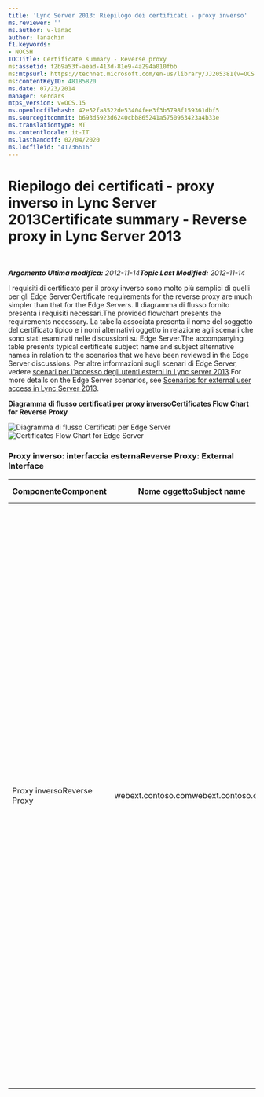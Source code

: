 ```yaml
---
title: 'Lync Server 2013: Riepilogo dei certificati - proxy inverso'
ms.reviewer: ''
ms.author: v-lanac
author: lanachin
f1.keywords:
- NOCSH
TOCTitle: Certificate summary - Reverse proxy
ms:assetid: f2b9a53f-aead-413d-81e9-4a294a010fbb
ms:mtpsurl: https://technet.microsoft.com/en-us/library/JJ205381(v=OCS.15)
ms:contentKeyID: 48185820
ms.date: 07/23/2014
manager: serdars
mtps_version: v=OCS.15
ms.openlocfilehash: 42e52fa8522de53404fee3f3b5798f159361dbf5
ms.sourcegitcommit: b693d5923d6240cbb865241a5750963423a4b33e
ms.translationtype: MT
ms.contentlocale: it-IT
ms.lasthandoff: 02/04/2020
ms.locfileid: "41736616"
---
```

<div data-xmlns="http://www.w3.org/1999/xhtml">

<div class="topic" data-xmlns="http://www.w3.org/1999/xhtml" data-msxsl="urn:schemas-microsoft-com:xslt" data-cs="http://msdn.microsoft.com/en-us/">

<div data-asp="http://msdn2.microsoft.com/asp">

# <a name="certificate-summary---reverse-proxy-in-lync-server-2013"></a><span data-ttu-id="0f86e-102">Riepilogo dei certificati - proxy inverso in Lync Server 2013</span><span class="sxs-lookup"><span data-stu-id="0f86e-102">Certificate summary - Reverse proxy in Lync Server 2013</span></span>

</div>

<div id="mainSection">

<div id="mainBody">

<span> </span>

<span data-ttu-id="0f86e-103">_**Argomento Ultima modifica:** 2012-11-14_</span><span class="sxs-lookup"><span data-stu-id="0f86e-103">_**Topic Last Modified:** 2012-11-14_</span></span>

<span data-ttu-id="0f86e-104">I requisiti di certificato per il proxy inverso sono molto più semplici di quelli per gli Edge Server.</span><span class="sxs-lookup"><span data-stu-id="0f86e-104">Certificate requirements for the reverse proxy are much simpler than that for the Edge Servers.</span></span> <span data-ttu-id="0f86e-105">Il diagramma di flusso fornito presenta i requisiti necessari.</span><span class="sxs-lookup"><span data-stu-id="0f86e-105">The provided flowchart presents the requirements necessary.</span></span> <span data-ttu-id="0f86e-106">La tabella associata presenta il nome del soggetto del certificato tipico e i nomi alternativi oggetto in relazione agli scenari che sono stati esaminati nelle discussioni su Edge Server.</span><span class="sxs-lookup"><span data-stu-id="0f86e-106">The accompanying table presents typical certificate subject name and subject alternative names in relation to the scenarios that we have been reviewed in the Edge Server discussions.</span></span> <span data-ttu-id="0f86e-107">Per altre informazioni sugli scenari di Edge Server, vedere [scenari per l'accesso degli utenti esterni in Lync server 2013](lync-server-2013-scenarios-for-external-user-access.md).</span><span class="sxs-lookup"><span data-stu-id="0f86e-107">For more details on the Edge Server scenarios, see [Scenarios for external user access in Lync Server 2013](lync-server-2013-scenarios-for-external-user-access.md).</span></span>

<span data-ttu-id="0f86e-108">**Diagramma di flusso certificati per proxy inverso**</span><span class="sxs-lookup"><span data-stu-id="0f86e-108">**Certificates Flow Chart for Reverse Proxy**</span></span>

<span data-ttu-id="0f86e-109">![Diagramma di flusso Certificati per Edge Server](images/JJ205381.026045d7-1b4b-4651-b32f-2d43a7161198(OCS.15).jpg "Diagramma di flusso Certificati per Edge Server")</span><span class="sxs-lookup"><span data-stu-id="0f86e-109">![Certificates Flow Chart for Edge Server](images/JJ205381.026045d7-1b4b-4651-b32f-2d43a7161198(OCS.15).jpg "Certificates Flow Chart for Edge Server")</span></span>

### <a name="reverse-proxy-external-interface"></a><span data-ttu-id="0f86e-110">Proxy inverso: interfaccia esterna</span><span class="sxs-lookup"><span data-stu-id="0f86e-110">Reverse Proxy: External Interface</span></span>

<table>
<colgroup>
<col style="width: 25%" />
<col style="width: 25%" />
<col style="width: 25%" />
<col style="width: 25%" />
</colgroup>
<thead>
<tr class="header">
<th><span data-ttu-id="0f86e-111">Componente</span><span class="sxs-lookup"><span data-stu-id="0f86e-111">Component</span></span></th>
<th><span data-ttu-id="0f86e-112">Nome oggetto</span><span class="sxs-lookup"><span data-stu-id="0f86e-112">Subject name</span></span></th>
<th><span data-ttu-id="0f86e-113">Nome alternativo oggetto (SAN)/Order</span><span class="sxs-lookup"><span data-stu-id="0f86e-113">Subject alternative name (SAN)/Order</span></span></th>
<th><span data-ttu-id="0f86e-114">Commenti</span><span class="sxs-lookup"><span data-stu-id="0f86e-114">Comments</span></span></th>
</tr>
</thead>
<tbody>
<tr class="odd">
<td><p><span data-ttu-id="0f86e-115">Proxy inverso</span><span class="sxs-lookup"><span data-stu-id="0f86e-115">Reverse Proxy</span></span></p></td>
<td><p><span data-ttu-id="0f86e-116">webext.contoso.com</span><span class="sxs-lookup"><span data-stu-id="0f86e-116">webext.contoso.com</span></span></p></td>
<td><p><span data-ttu-id="0f86e-117">webext.contoso.com</span><span class="sxs-lookup"><span data-stu-id="0f86e-117">webext.contoso.com</span></span></p>
<p><span data-ttu-id="0f86e-118">webdirext.contoso.com</span><span class="sxs-lookup"><span data-stu-id="0f86e-118">webdirext.contoso.com</span></span></p>
<p><span data-ttu-id="0f86e-119">dialin.contoso.com</span><span class="sxs-lookup"><span data-stu-id="0f86e-119">dialin.contoso.com</span></span></p>
<p><span data-ttu-id="0f86e-120">meet.contoso.com</span><span class="sxs-lookup"><span data-stu-id="0f86e-120">meet.contoso.com</span></span></p>
<p><span data-ttu-id="0f86e-121">officewebapps01.contoso.com</span><span class="sxs-lookup"><span data-stu-id="0f86e-121">officewebapps01.contoso.com</span></span></p>
<p><span data-ttu-id="0f86e-122">lyncdiscover.contoso.com</span><span class="sxs-lookup"><span data-stu-id="0f86e-122">lyncdiscover.contoso.com</span></span></p>
<p><span data-ttu-id="0f86e-123">(Facoltativo):\*. contoso.com</span><span class="sxs-lookup"><span data-stu-id="0f86e-123">(Optional):\*.contoso.com</span></span></p></td>
<td><p><span data-ttu-id="0f86e-124">Il certificato deve essere emesso da un'autorità di certificazione pubblica e con il server EKU.</span><span class="sxs-lookup"><span data-stu-id="0f86e-124">Certificate must be issued by a public CA and with the server EKU.</span></span> <span data-ttu-id="0f86e-125">I servizi includono servizio Rubrica, espansione gruppi di distribuzione Office Web Apps per le conferenze e regole di pubblicazione di Lync per dispositivi IP.</span><span class="sxs-lookup"><span data-stu-id="0f86e-125">Services include Address Book Service, distribution group expansion Office Web Apps for conferencing, and Lync IP Device publishing rules.</span></span> <span data-ttu-id="0f86e-126">Il nome alternativo soggetto include:</span><span class="sxs-lookup"><span data-stu-id="0f86e-126">Subject alternative name includes:</span></span></p>
<ul>
<li><p><span data-ttu-id="0f86e-127">FQDN dei servizi Web esterni per Front End Server o pool Front-End</span><span class="sxs-lookup"><span data-stu-id="0f86e-127">External Web Services FQDN for Front End Server or Front End pool</span></span></p></li>
<li><p><span data-ttu-id="0f86e-128">FQDN dei servizi Web esterni per il pool di Director o Director</span><span class="sxs-lookup"><span data-stu-id="0f86e-128">External Web Services FQDN for Director or Director pool</span></span></p></li>
<li><p><span data-ttu-id="0f86e-129">Chiamate in conferenza</span><span class="sxs-lookup"><span data-stu-id="0f86e-129">Dial-in conferencing</span></span></p></li>
<li><p><span data-ttu-id="0f86e-130">Regola di pubblicazione delle riunioni online</span><span class="sxs-lookup"><span data-stu-id="0f86e-130">Online meeting publishing rule</span></span></p></li>
<li><p><span data-ttu-id="0f86e-131">Office Web Apps per le conferenze</span><span class="sxs-lookup"><span data-stu-id="0f86e-131">Office Web Apps for conferencing</span></span></p></li>
<li><p><span data-ttu-id="0f86e-132">Lyncdiscover (individuazione automatica)</span><span class="sxs-lookup"><span data-stu-id="0f86e-132">Lyncdiscover (Autodiscover)</span></span></p></li>
</ul>
<p><span data-ttu-id="0f86e-133">Il carattere jolly facoltativo sostituisce sia la riunione che la chiamata SAN</span><span class="sxs-lookup"><span data-stu-id="0f86e-133">The optional wildcard replaces both meet and dialin SAN</span></span></p></td>
</tr>
</tbody>
</table>


</div>

<span> </span>

</div>

</div>

</div>

